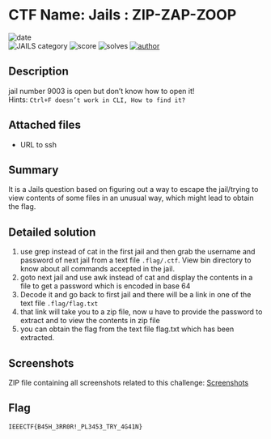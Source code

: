 # CTF Name: Jails : ZIP-ZAP-ZOOP

![date](https://img.shields.io/badge/date-08.11.2020-brightgreen.svg)  
![JAILS category](https://img.shields.io/badge/category-jails-lightgrey.svg)
![score](https://img.shields.io/badge/score-100-blue.svg)
![solves](https://img.shields.io/badge/solves-0008-brightgreen.svg)
[![author](https://img.shields.io/badge/author-PoorneshAdhithya-blue)](https://github.com/Tesla369)

## Description
jail number 9003 is open but don’t know how to open it! <br />
Hints:
`Ctrl+F doesn’t work in CLI, How to find it?`

## Attached files
-  URL to ssh

## Summary
It is a Jails question based on figuring out a way to escape the jail/trying to view contents of some files in an unusual way, which might lead to obtain the flag.

## Detailed solution

1. use grep instead of cat in the first jail and then grab the username and password of next jail from a text file `.flag/.ctf`. View bin directory to know about all commands accepted in the jail. 
2. goto next jail and use awk instead of cat and display the contents in a file to get a password which is encoded in base 64
3. Decode it and go back to first jail and there will be a link in one of the text file `.flag/flag.txt`
4. that link will take you to a zip file, now u have to provide the password to extract and to view the contents in zip file
5. you can obtain the flag from the text file flag.txt which has been extracted.

## Screenshots
ZIP file containing all screenshots related to this challenge:
<a href="https://bit.ly/zipzapzoop">Screenshots</a>

## Flag
```
IEEECTF{B45H_3RR0R!_PL3453_TRY_4G41N}
```
